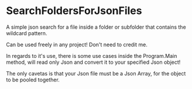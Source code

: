# SearchFoldersForJsonFiles
A simple json search for a file inside a folder or subfolder that contains the wildcard pattern.

Can be used freely in any project! Don't need to credit me.

In regards to it's use, there is some use cases inside the Program.Main method, will read only Json and convert it to your specified Json object!

The only cavetas is that your Json file must be a Json Array, for the object to be pooled together.
